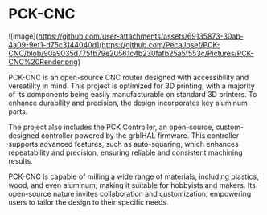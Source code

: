 # PCK-CNC
![image](https://github.com/user-attachments/assets/69135873-30ab-4a09-9ef1-d75c3144040d](https://github.com/PecaJosef/PCK-CNC/blob/90a9035d775fb79e20561c4b230fafb25a5f553c/Pictures/PCK-CNC%20Render.png)

PCK-CNC is an open-source CNC router designed with accessibility and versatility in mind. This project is optimized for 3D printing, with a majority of its components being easily manufacturable on standard 3D printers. To enhance durability and precision, the design incorporates key aluminum parts.

The project also includes the PCK Controller, an open-source, custom-designed controller powered by the grblHAL firmware. This controller supports advanced features, such as auto-squaring, which enhances repeatability and precision, ensuring reliable and consistent machining results.

PCK-CNC is capable of milling a wide range of materials, including plastics, wood, and even aluminum, making it suitable for hobbyists and makers. Its open-source nature invites collaboration and customization, empowering users to tailor the design to their specific needs.

